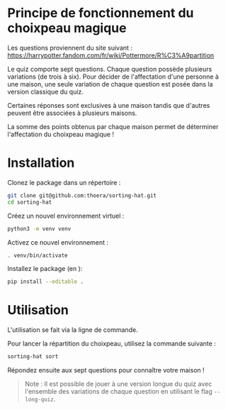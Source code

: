 # Principe de fonctionnement du choixpeau magique

Les questions proviennent du site suivant : https://harrypotter.fandom.com/fr/wiki/Pottermore/R%C3%A9partition

Le quiz comporte sept questions. Chaque question possède plusieurs variations (de trois à six).
Pour décider de l'affectation d'une personne à une maison, une seule variation de chaque question est posée dans la version classique du quiz.

Certaines réponses sont exclusives à une maison tandis que d'autres peuvent être associées à plusieurs maisons.

La somme des points obtenus par chaque maison permet de déterminer l'affectation du choixpeau magique !

# Installation

Clonez le package dans un répertoire :

```sh
git clone git@github.com:thoera/sorting-hat.git
cd sorting-hat
```

Créez un nouvel environnement virtuel :

```sh
python3 -m venv venv
```

Activez ce nouvel environnement :

```sh
. venv/bin/activate
```

Installez le package (en ):

```sh
pip install --editable .
```

# Utilisation

L'utilisation se fait via la ligne de commande.

Pour lancer la répartition du choixpeau, utilisez la commande suivante :

```sh
sorting-hat sort
```

Répondez ensuite aux sept questions pour connaître votre maison !

> Note : Il est possible de jouer à une version longue du quiz avec l'ensemble des variations de chaque question en utilisant le flag `--long-quiz`.
